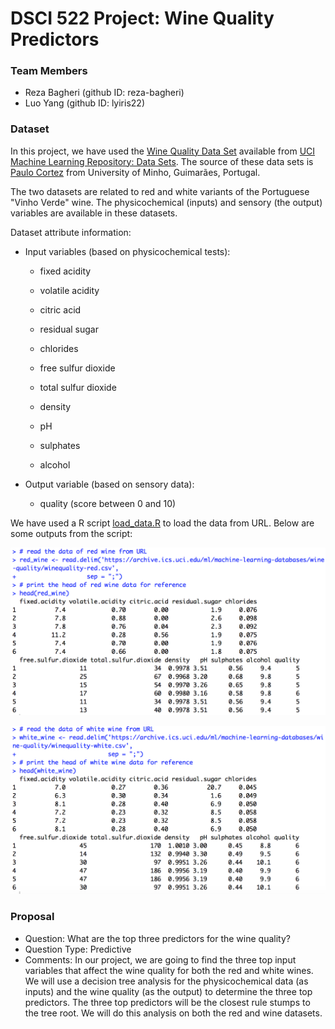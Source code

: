 # DSCI 522 Project: Wine Quality Predictors

### Team Members
- Reza Bagheri (github ID: reza-bagheri)
- Luo Yang (github ID: lyiris22)

### Dataset

In this project, we have used the [Wine Quality Data Set](https://archive.ics.uci.edu/ml/datasets/Wine+Quality) available from [UCI Machine Learning Repository: Data Sets](https://archive.ics.uci.edu/ml/datasets.html). The source of these data sets is [Paulo Cortez](http://www3.dsi.uminho.pt/pcortez) from University of Minho, Guimarães, Portugal.

The two datasets are related to red and white variants of the Portuguese "Vinho Verde" wine. The physicochemical (inputs) and sensory (the output) variables are available in these datasets.

Dataset attribute information:

- Input variables (based on physicochemical tests):

  - fixed acidity

  - volatile acidity

  - citric acid

  - residual sugar

  - chlorides

  - free sulfur dioxide

  - total sulfur dioxide

  - density

  - pH

  - sulphates

  - alcohol

- Output variable (based on sensory data):

  - quality (score between 0 and 10)

We have used a R script [load_data.R](/script/load_data.R) to load the data from URL. Below are some outputs from the script:

![Load Red Wine Data](/img/load_red_wine.jpg)

![Load White Wine Data](/img/load_white_wine.jpg)


### Proposal

- Question: What are the top three predictors for the wine quality?
- Question Type: Predictive
- Comments: In our project, we are going to find the three top input variables that affect the wine quality for both the red and white wines. We will use a decision tree analysis for the physicochemical data (as inputs) and the wine quality (as the output) to determine the three top predictors. The three top predictors will be the closest rule stumps to the tree root. We will do this analysis on both the red and wine datasets.  
